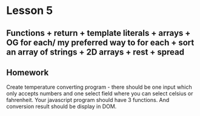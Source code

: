 # Lesson 5

## Functions + return + template literals + arrays + OG for each/ my preferred way to for each + sort an array of strings + 2D arrays + rest + spread

## Homework

Create temperature converting program - there should be one input which only accepts numbers and one select field where you can select celsius or fahrenheit. Your javascript program should have 3 functions. And conversion result should be display in DOM.
